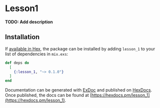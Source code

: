 # Lesson1

**TODO: Add description**

## Installation

If [available in Hex](https://hex.pm/docs/publish), the package can be installed
by adding `lesson_1` to your list of dependencies in `mix.exs`:

```elixir
def deps do
  [
    {:lesson_1, "~> 0.1.0"}
  ]
end
```

Documentation can be generated with [ExDoc](https://github.com/elixir-lang/ex_doc)
and published on [HexDocs](https://hexdocs.pm). Once published, the docs can
be found at [https://hexdocs.pm/lesson_1](https://hexdocs.pm/lesson_1).

